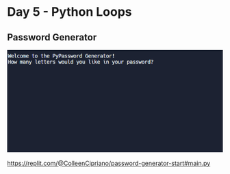 # Day 5 - Python Loops

## Password Generator
![password generator](password_generator.gif)

https://replit.com/@ColleenCipriano/password-generator-start#main.py
